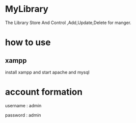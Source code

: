# MyLibrary
The Library Store And Control ,Add,Update,Delete for manger.
# how to use 
## xampp 
install xampp and start apache and mysql 
# account formation 
username : admin 

password : admin
